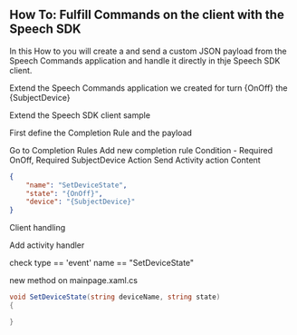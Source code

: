 

## How To: Fulfill Commands on the client with the Speech SDK

In this How to you will create a and send a custom JSON payload from the Speech Commands application and handle it directly in thje Speech SDK client.

Extend the Speech Commands application we created for turn {OnOff} the {SubjectDevice}

Extend the Speech SDK client sample

First define the Completion Rule and the payload

Go to Completion Rules
Add new completion rule
Condition - Required OnOff, Required SubjectDevice
Action Send Activity action
Content
```json
{
    "name": "SetDeviceState",
    "state": "{OnOff}",
    "device": "{SubjectDevice}"
}
```

Client handling

Add activity handler

check type == 'event' name == "SetDeviceState"

new method on mainpage.xaml.cs

```C#
void SetDeviceState(string deviceName, string state)
{

}
```